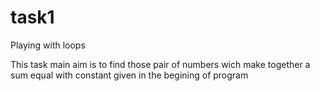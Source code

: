 # task1
Playing with loops

This task main aim is to find those pair of numbers wich make together a sum equal with constant given in the begining of program 
